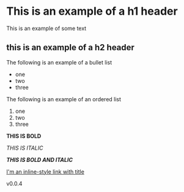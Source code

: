 #  This is an example of a h1 header
This is an example of some text
## this is an example of a h2 header
The following is an example of a bullet list
* one
* two
* three

The following is an example of an ordered list
1) one
2) two
3) three

__THIS IS BOLD__

_THIS IS ITALIC_

___THIS IS BOLD AND ITALIC___


[I'm an inline-style link with title](https://www.google.com "Google's Homepage")

v0.0.4
